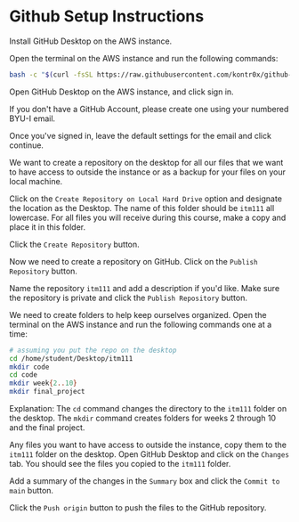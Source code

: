 # Github Setup Instructions

Install GitHub Desktop on the AWS instance.

Open the terminal on the AWS instance and run the following commands:

```bash
bash -c "$(curl -fsSL https://raw.githubusercontent.com/kontr0x/github-desktop-install/main/installGitHubDesktop.sh)"
```

Open GitHub Desktop on the AWS instance, and click sign in.

If you don't have a GitHub Account, please create one using your numbered BYU-I email.

Once you've signed in, leave the default settings for the email and click continue.

We want to create a repository on the desktop for all our files that we want to have access to outside the instance or as a backup for your files on your local machine.

Click on the `Create Repository on Local Hard Drive` option and designate the location as the Desktop. The name of this folder should be `itm111` all lowercase. For all files you will receive during this course, make a copy and place it in this folder.

Click the `Create Repository` button.

Now we need to create a repository on GitHub. Click on the `Publish Repository` button.

Name the repository `itm111` and add a description if you'd like. Make sure the repository is private and click the `Publish Repository` button.

We need to create folders to help keep ourselves organized. Open the terminal on the AWS instance and run the following commands one at a time:

```bash
# assuming you put the repo on the desktop
cd /home/student/Desktop/itm111
mkdir code
cd code
mkdir week{2..10}
mkdir final_project
```
Explanation: The `cd` command changes the directory to the `itm111` folder on the desktop. The `mkdir` command creates folders for weeks 2 through 10 and the final project.

Any files you want to have access to outside the instance, copy them to the `itm111` folder on the desktop. Open GitHub Desktop and click on the `Changes` tab. You should see the files you copied to the `itm111` folder.

Add a summary of the changes in the `Summary` box and click the `Commit to main` button.

Click the `Push origin` button to push the files to the GitHub repository.